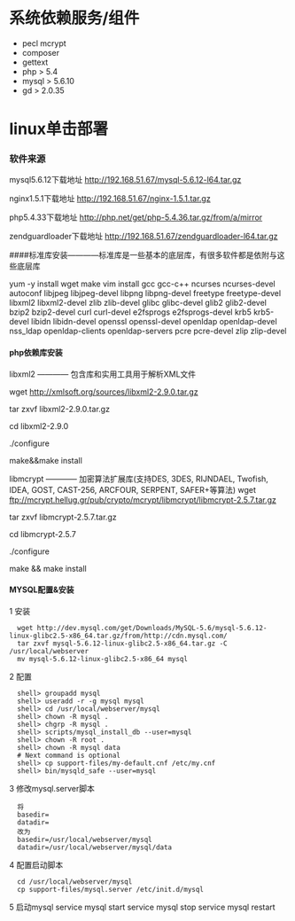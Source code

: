 # 系统依赖服务/组件

- pecl mcrypt
- composer
- gettext
- php > 5.4
- mysql > 5.6.10
- gd > 2.0.35

# linux单击部署
### 软件来源
mysql5.6.12下载地址 http://192.168.51.67/mysql-5.6.12-l64.tar.gz

nginx1.5.1下载地址 http://192.168.51.67/nginx-1.5.1.tar.gz

php5.4.33下载地址 http://php.net/get/php-5.4.36.tar.gz/from/a/mirror

zendguardloader下载地址 http://192.168.51.67/zendguardloader-l64.tar.gz

####标准库安装————标准库是一些基本的底层库，有很多软件都是依附与这些底层库

yum -y install wget make vim install gcc gcc-c++ ncurses ncurses-devel autoconf libjpeg libjpeg-devel libpng libpng-devel freetype freetype-devel libxml2 libxml2-devel zlib zlib-devel glibc glibc-devel glib2 glib2-devel bzip2 bzip2-devel curl curl-devel e2fsprogs e2fsprogs-devel krb5 krb5-devel libidn libidn-devel openssl openssl-devel openldap openldap-devel nss_ldap openldap-clients openldap-servers pcre pcre-devel  zlip zlip-devel

#### php依赖库安装
   libxml2 ———— 包含库和实用工具用于解析XML文件
   
   wget http://xmlsoft.org/sources/libxml2-2.9.0.tar.gz 
   
   tar zxvf libxml2-2.9.0.tar.gz 
   
   cd libxml2-2.9.0 
   
   ./configure 
   
   make&&make install

   libmcrypt ———— 加密算法扩展库(支持DES, 3DES, RIJNDAEL, Twofish, IDEA, GOST, CAST-256, ARCFOUR, SERPENT, SAFER+等算法)
   wget ftp://mcrypt.hellug.gr/pub/crypto/mcrypt/libmcrypt/libmcrypt-2.5.7.tar.gz 

   tar zxvf libmcrypt-2.5.7.tar.gz 
   
   cd libmcrypt-2.5.7 
   
   ./configure 
   
   make && make install

#### MYSQL配置&安装
1 安装

      wget http://dev.mysql.com/get/Downloads/MySQL-5.6/mysql-5.6.12-linux-glibc2.5-x86_64.tar.gz/from/http://cdn.mysql.com/
      tar zxvf mysql-5.6.12-linux-glibc2.5-x86_64.tar.gz -C /usr/local/webserver
      mv mysql-5.6.12-linux-glibc2.5-x86_64 mysql

2 配置

      shell> groupadd mysql
      shell> useradd -r -g mysql mysql
      shell> cd /usr/local/webserver/mysql
      shell> chown -R mysql .
      shell> chgrp -R mysql .
      shell> scripts/mysql_install_db --user=mysql
      shell> chown -R root .
      shell> chown -R mysql data
      # Next command is optional
      shell> cp support-files/my-default.cnf /etc/my.cnf
      shell> bin/mysqld_safe --user=mysql 

3 修改mysql.server脚本

      将
      basedir=
      datadir=
      改为
      basedir=/usr/local/webserver/mysql
      datadir=/usr/local/webserver/mysql/data

4 配置启动脚本

      cd /usr/local/webserver/mysql
      cp support-files/mysql.server /etc/init.d/mysql

5 启动mysql
      service mysql start
      service mysql stop
      service mysql restart

